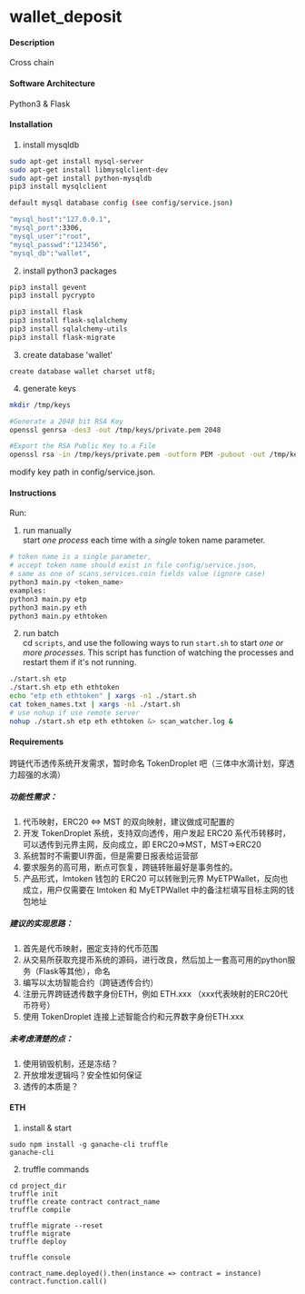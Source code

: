 # wallet_deposit

#### Description
Cross chain

#### Software Architecture
Python3 & Flask

#### Installation

1. install mysqldb
```bash
sudo apt-get install mysql-server
sudo apt-get install libmysqlclient-dev
sudo apt-get install python-mysqldb
pip3 install mysqlclient

default mysql database config (see config/service.json)

"mysql_host":"127.0.0.1",
"mysql_port":3306,
"mysql_user":"root",
"mysql_passwd":"123456",
"mysql_db":"wallet",
```

2. install python3 packages
```bash
pip3 install gevent
pip3 install pycrypto

pip3 install flask
pip3 install flask-sqlalchemy
pip3 install sqlalchemy-utils
pip3 install flask-migrate
```

3. create database 'wallet'
```
create database wallet charset utf8;
```

4. generate keys
```bash
mkdir /tmp/keys

#Generate a 2048 bit RSA Key
openssl genrsa -des3 -out /tmp/keys/private.pem 2048

#Export the RSA Public Key to a File
openssl rsa -in /tmp/keys/private.pem -outform PEM -pubout -out /tmp/keys/public.pem
```
modify key path in config/service.json.

#### Instructions

Run:
1. run manually  
start _one process_ each time with a _single_ token name parameter.
```bash
# token name is a single parameter,
# accept token name should exist in file config/service.json,
# same as one of scans.services.coin fields value (ignore case)
python3 main.py <token_name>
examples:
python3 main.py etp
python3 main.py eth
python3 main.py ethtoken
```
2. run batch  
cd `scripts`, and use the following ways to run `start.sh` to start _one or more processes_.
This script has function of watching the processes and restart them if it's not running.
```bash
./start.sh etp
./start.sh etp eth ethtoken
echo "etp eth ethtoken" | xargs -n1 ./start.sh
cat token_names.txt | xargs -n1 ./start.sh
# use nohup if use remote server
nohup ./start.sh etp eth ethtoken &> scan_watcher.log &
```

#### Requirements
跨链代币透传系统开发需求，暂时命名 TokenDroplet 吧（三体中水滴计划，穿透力超强的水滴）

##### 功能性需求：
1. 代币映射，ERC20 <=> MST 的双向映射，建议做成可配置的
2. 开发 TokenDroplet 系统，支持双向透传，用户发起 ERC20 系代币转移时，可以透传到元界主网，反向成立，即 ERC20=>MST，MST=>ERC20
3. 系统暂时不需要UI界面，但是需要日报表给运营部
4. 要求服务的高可用，断点可恢复，跨链转账最好是事务性的。
5. 产品形式，Imtoken 钱包的 ERC20 可以转账到元界 MyETPWallet，反向也成立，用户仅需要在 Imtoken 和 MyETPWallet 中的备注栏填写目标主网的钱包地址

##### 建议的实现思路：
1. 首先是代币映射，圈定支持的代币范围
2. 从交易所获取充提币系统的源码，进行改良，然后加上一套高可用的python服务（Flask等其他），命名
3. 编写以太坊智能合约（跨链透传合约）
4. 注册元界跨链透传数字身份ETH，例如 ETH.xxx （xxx代表映射的ERC20代币符号）
5. 使用 TokenDroplet 连接上述智能合约和元界数字身份ETH.xxx

##### 未考虑清楚的点：
1. 使用销毁机制，还是冻结？
2. 开放增发逻辑吗？安全性如何保证
3. 透传的本质是？


#### ETH
1. install & start
```
sudo npm install -g ganache-cli truffle
ganache-cli
```

2. truffle commands
```
cd project_dir
truffle init
truffle create contract contract_name
truffle compile

truffle migrate --reset
truffle migrate
truffle deploy

truffle console

contract_name.deployed().then(instance => contract = instance)
contract.function.call()
```
